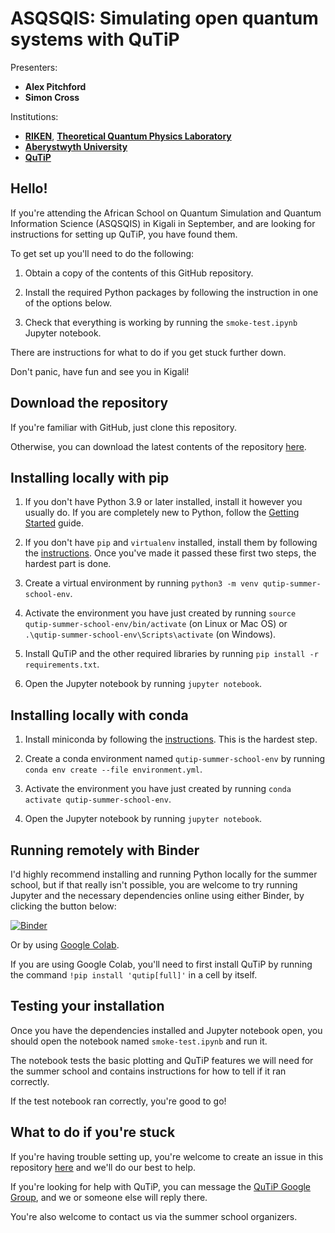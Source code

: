 # ASQSQIS: Simulating open quantum systems with QuTiP

Presenters:
- **Alex Pitchford**
- **Simon Cross**

Institutions:
- **[RIKEN](https://www.riken.jp/en/)**,
  **[Theoretical Quantum Physics Laboratory](https://dml.riken.jp/)**
- **[Aberystwyth University](https://www.aber.ac.uk/en/about-us/faculties/business-physical-sciences/)**
- **[QuTiP](https://qutip.org)**

## Hello!

If you're attending the African School on Quantum Simulation and Quantum
Information Science (ASQSQIS) in Kigali in September, and are looking for
instructions for setting up QuTiP, you have found them.

To get set up you'll need to do the following:

1. Obtain a copy of the contents of this GitHub repository.

2. Install the required Python packages by following the instruction in one of
   the options below.

3. Check that everything is working by running the `smoke-test.ipynb`
   Jupyter notebook.

There are instructions for what to do if you get stuck further down.

Don't panic, have fun and see you in Kigali!


## Download the repository

If you're familiar with GitHub, just clone this repository.

Otherwise, you can download the latest contents of the repository
[here](https://github.com/hodgestar/qutip-asqsqis-2022/archive/refs/heads/main.zip).


## Installing locally with pip

1. If you don't have Python 3.9 or later installed, install it however
   you usually do. If you are completely new to Python, follow the
   [Getting Started](https://www.python.org/about/gettingstarted/) guide.

2. If you don't have `pip` and `virtualenv` installed, install them by
   following the [instructions](https://packaging.python.org/en/latest/guides/installing-using-pip-and-virtual-environments/). Once you've made it passed these
   first two steps, the hardest part is done.

3. Create a virtual environment by running
   `python3 -m venv qutip-summer-school-env`.

4. Activate the environment you have just created by running
   `source qutip-summer-school-env/bin/activate` (on Linux or Mac OS) or
   `.\qutip-summer-school-env\Scripts\activate` (on Windows).

5. Install QuTiP and the other required libraries by running
   `pip install -r requirements.txt`.

6. Open the Jupyter notebook by running `jupyter notebook`.


## Installing locally with conda

1. Install miniconda by following the [instructions](https://conda.io/projects/conda/en/latest/user-guide/install/index.html). This is the hardest step.

2. Create a conda environment named `qutip-summer-school-env` by running
   `conda env create --file environment.yml`.

3. Activate the environment you have just created by running
   `conda activate qutip-summer-school-env`.

4. Open the Jupyter notebook by running `jupyter notebook`.


## Running remotely with Binder

I'd highly recommend installing and running Python locally for the summer
school, but if that really isn't possible, you are welcome to try running
Jupyter and the necessary dependencies online using either Binder, by clicking
the button below:

[![Binder](https://mybinder.org/badge_logo.svg)](https://mybinder.org/v2/gh/hodgestar/qutip-asqsqis-2022/main)

Or by using [Google Colab](https://colab.research.google.com/github/hodgestar/qutip-asqsqis-2022/blob/main/).

If you are using Google Colab, you'll need to first install QuTiP by running
the command `!pip install 'qutip[full]'` in a cell by itself.


## Testing your installation

Once you have the dependencies installed and Jupyter notebook open, you should
open the notebook named `smoke-test.ipynb` and run it.

The notebook tests the basic plotting and QuTiP features we will need for the
summer school and contains instructions for how to tell if it ran correctly.

If the test notebook ran correctly, you're good to go!


## What to do if you're stuck

If you're having trouble setting up, you're welcome to create an issue in this
repository [here](https://github.com/hodgestar/qutip-asqsqis-2022/issues/new)
and we'll do our best to help.

If you're looking for help with QuTiP, you can message the
[QuTiP Google Group](https://groups.google.com/g/qutip), and we or someone
else will reply there.

You're also welcome to contact us via the summer school organizers.
